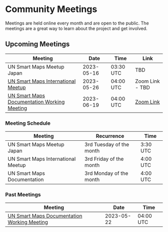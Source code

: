# Community Meetings

Meetings are held online every month and are open to the public. The meetings are a great way to learn about the project and get involved. 

## Upcoming Meetings
|Meeting| Date | Time | Link |
|-------|------|------|------|
|UN Smart Maps Meetup Japan| 2023-05-16| 03:30 UTC | TBD|
|[UN Smart Maps International Meetup](./international/)| 2023-05-26| 04:00 UTC | Zoom Link - TBD|
|[UN Smart Maps Documentation Working Meeting](./documentation/)| 2023-06-19 | 04:00 UTC | [Zoom Link](https://ucla.zoom.us/meeting/register/tJUrcO-pqjsiEtQZccTcBHfbeISlnexdxe4Z)|

### Meeting Schedule
| Meeting | Recurrence | Time |
|---------|------------|------|
|UN Smart Maps Meetup Japan|3rd Tuesday of the month|3:30 UTC|
|UN Smart Maps International Meetup|3rd Friday of the month|4:00 UTC|
|UN Smart Maps Documentation|3rd Monday of the month|4:00 UTC|

### Past Meetings
|Meeting| Date | Time |
|-------|------|------|
[UN Smart Maps Documentation Working Meeting](./documentation/)| 2023-05-22 | 04:00 UTC |
